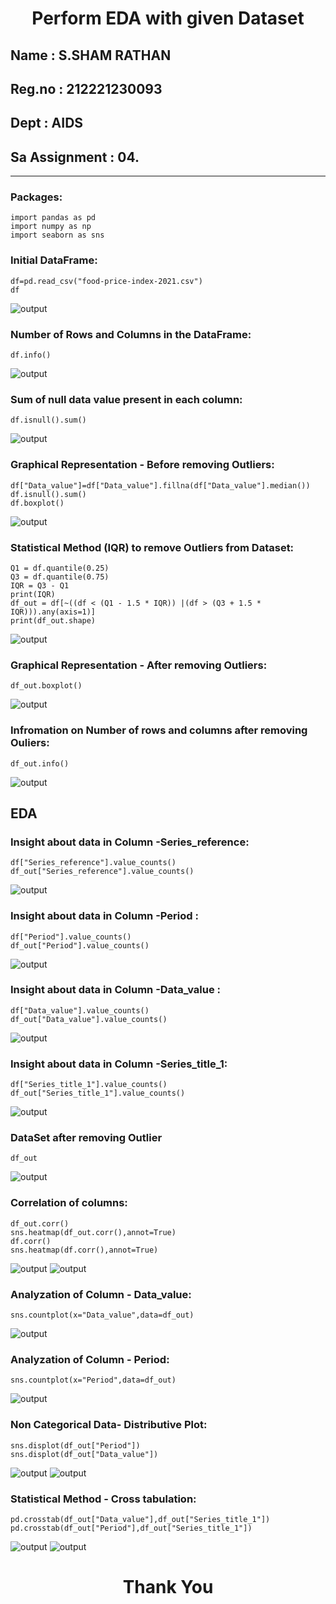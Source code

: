 # <p align ='center'> Perform EDA with given Dataset </p>
## Name     : S.SHAM RATHAN
## Reg.no   : 212221230093
## Dept     : AIDS
## Sa Assignment : 04.
-----------------------------------------------------------------------
### Packages:
```
import pandas as pd
import numpy as np
import seaborn as sns
```
### Initial DataFrame:
```
df=pd.read_csv("food-price-index-2021.csv")
df
```
![output](./pic/1.png)
### Number of Rows and Columns in the DataFrame:
```
df.info()
```
![output](./pic/2.png)
### Sum of null data value present in each column:
```
df.isnull().sum()
```
![output](./pic/3.png)
### Graphical Representation - Before removing Outliers:
```
df["Data_value"]=df["Data_value"].fillna(df["Data_value"].median())
df.isnull().sum()
df.boxplot()
```
![output](./pic/4.png)
### Statistical Method (IQR) to remove Outliers from Dataset:
```
Q1 = df.quantile(0.25)
Q3 = df.quantile(0.75)
IQR = Q3 - Q1
print(IQR)
df_out = df[~((df < (Q1 - 1.5 * IQR)) |(df > (Q3 + 1.5 * IQR))).any(axis=1)]
print(df_out.shape)
```
![output](./pic/5.png)
### Graphical Representation - After removing Outliers:
```
df_out.boxplot()
```
![output](./pic/6.png)
### Infromation on Number of rows and columns after removing Ouliers:
```
df_out.info()
```
![output](./pic/7.png)
## EDA
### Insight about data in Column -Series_reference:
```
df["Series_reference"].value_counts()
df_out["Series_reference"].value_counts()
```
![output](./pic/8.png)
### Insight about data in Column -Period :
```
df["Period"].value_counts()
df_out["Period"].value_counts()
```
![output](./pic/9.png)
### Insight about data in Column -Data_value :
```
df["Data_value"].value_counts()
df_out["Data_value"].value_counts()
```
![output](./pic/10.png)
### Insight about data in Column -Series_title_1:
```
df["Series_title_1"].value_counts()
df_out["Series_title_1"].value_counts()
```
![output](./pic/11.png)
### DataSet after removing Outlier
```
df_out
```
![output](./pic/12.png)
### Correlation of columns:
```
df_out.corr()
sns.heatmap(df_out.corr(),annot=True)
df.corr()
sns.heatmap(df.corr(),annot=True)
```
![output](./pic/13.png)
![output](./pic/14.png)
### Analyzation of Column - Data_value:
```
sns.countplot(x="Data_value",data=df_out)
```
![output](./pic/15.png)
### Analyzation of Column - Period:
```
sns.countplot(x="Period",data=df_out)
```
![output](./pic/16.png)
### Non Categorical Data- Distributive Plot:
```
sns.displot(df_out["Period"])
sns.displot(df_out["Data_value"])
```
![output](./pic/17.png)
![output](./pic/18.png)
### Statistical Method - Cross tabulation:
```
pd.crosstab(df_out["Data_value"],df_out["Series_title_1"])
pd.crosstab(df_out["Period"],df_out["Series_title_1"])
```
![output](./pic/19.png)
![output](./pic/20.png)

# <p align ='center'> Thank You </p>






